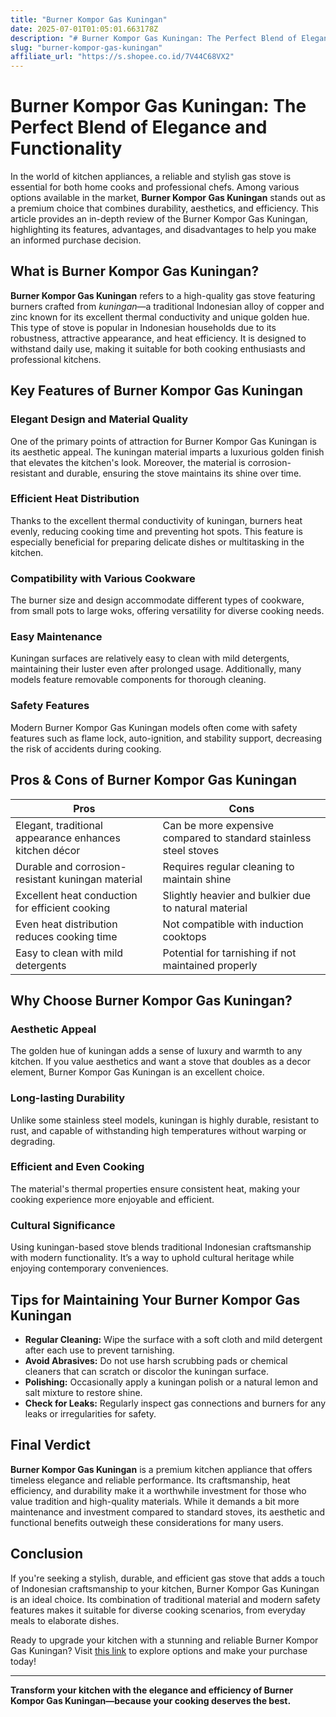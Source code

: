 ```yaml
---
title: "Burner Kompor Gas Kuningan"
date: 2025-07-01T01:05:01.663178Z
description: "# Burner Kompor Gas Kuningan: The Perfect Blend of Elegance and Functionality..."
slug: "burner-kompor-gas-kuningan"
affiliate_url: "https://s.shopee.co.id/7V44C68VX2"
---
```

# Burner Kompor Gas Kuningan: The Perfect Blend of Elegance and Functionality

In the world of kitchen appliances, a reliable and stylish gas stove is essential for both home cooks and professional chefs. Among various options available in the market, **Burner Kompor Gas Kuningan** stands out as a premium choice that combines durability, aesthetics, and efficiency. This article provides an in-depth review of the Burner Kompor Gas Kuningan, highlighting its features, advantages, and disadvantages to help you make an informed purchase decision.

## What is Burner Kompor Gas Kuningan?

**Burner Kompor Gas Kuningan** refers to a high-quality gas stove featuring burners crafted from *kuningan*—a traditional Indonesian alloy of copper and zinc known for its excellent thermal conductivity and unique golden hue. This type of stove is popular in Indonesian households due to its robustness, attractive appearance, and heat efficiency. It is designed to withstand daily use, making it suitable for both cooking enthusiasts and professional kitchens.

## Key Features of Burner Kompor Gas Kuningan

### Elegant Design and Material Quality
One of the primary points of attraction for Burner Kompor Gas Kuningan is its aesthetic appeal. The kuningan material imparts a luxurious golden finish that elevates the kitchen's look. Moreover, the material is corrosion-resistant and durable, ensuring the stove maintains its shine over time.

### Efficient Heat Distribution
Thanks to the excellent thermal conductivity of kuningan, burners heat evenly, reducing cooking time and preventing hot spots. This feature is especially beneficial for preparing delicate dishes or multitasking in the kitchen.

### Compatibility with Various Cookware
The burner size and design accommodate different types of cookware, from small pots to large woks, offering versatility for diverse cooking needs.

### Easy Maintenance
Kuningan surfaces are relatively easy to clean with mild detergents, maintaining their luster even after prolonged usage. Additionally, many models feature removable components for thorough cleaning.

### Safety Features
Modern Burner Kompor Gas Kuningan models often come with safety features such as flame lock, auto-ignition, and stability support, decreasing the risk of accidents during cooking.

## Pros & Cons of Burner Kompor Gas Kuningan

| **Pros**                                         | **Cons**                                    |
|--------------------------------------------------|---------------------------------------------|
| Elegant, traditional appearance enhances kitchen décor | Can be more expensive compared to standard stainless steel stoves |
| Durable and corrosion-resistant kuningan material | Requires regular cleaning to maintain shine |
| Excellent heat conduction for efficient cooking | Slightly heavier and bulkier due to natural material |
| Even heat distribution reduces cooking time  | Not compatible with induction cooktops    |
| Easy to clean with mild detergents              | Potential for tarnishing if not maintained properly |

## Why Choose Burner Kompor Gas Kuningan?

### Aesthetic Appeal
The golden hue of kuningan adds a sense of luxury and warmth to any kitchen. If you value aesthetics and want a stove that doubles as a decor element, Burner Kompor Gas Kuningan is an excellent choice.

### Long-lasting Durability
Unlike some stainless steel models, kuningan is highly durable, resistant to rust, and capable of withstanding high temperatures without warping or degrading.

### Efficient and Even Cooking
The material's thermal properties ensure consistent heat, making your cooking experience more enjoyable and efficient.

### Cultural Significance
Using kuningan-based stove blends traditional Indonesian craftsmanship with modern functionality. It’s a way to uphold cultural heritage while enjoying contemporary conveniences.

## Tips for Maintaining Your Burner Kompor Gas Kuningan

- **Regular Cleaning:** Wipe the surface with a soft cloth and mild detergent after each use to prevent tarnishing.
- **Avoid Abrasives:** Do not use harsh scrubbing pads or chemical cleaners that can scratch or discolor the kuningan surface.
- **Polishing:** Occasionally apply a kuningan polish or a natural lemon and salt mixture to restore shine.
- **Check for Leaks:** Regularly inspect gas connections and burners for any leaks or irregularities for safety.

## Final Verdict

**Burner Kompor Gas Kuningan** is a premium kitchen appliance that offers timeless elegance and reliable performance. Its craftsmanship, heat efficiency, and durability make it a worthwhile investment for those who value tradition and high-quality materials. While it demands a bit more maintenance and investment compared to standard stoves, its aesthetic and functional benefits outweigh these considerations for many users.

## Conclusion

If you're seeking a stylish, durable, and efficient gas stove that adds a touch of Indonesian craftsmanship to your kitchen, Burner Kompor Gas Kuningan is an ideal choice. Its combination of traditional material and modern safety features makes it suitable for diverse cooking scenarios, from everyday meals to elaborate dishes.

Ready to upgrade your kitchen with a stunning and reliable Burner Kompor Gas Kuningan? Visit [this link](https://s.shopee.co.id/7V44C68VX2) to explore options and make your purchase today!

---

**Transform your kitchen with the elegance and efficiency of Burner Kompor Gas Kuningan—because your cooking deserves the best.**